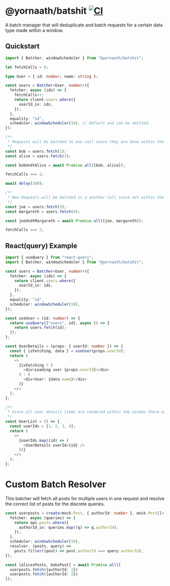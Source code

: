 # @yornaath/batshit [![CI](https://github.com/yornaath/batshit/actions/workflows/ci.yml/badge.svg)](https://github.com/yornaath/batshit/actions/workflows/ci.yml)

A batch manager that will deduplicate and batch requests for a certain data type made within a window.

## Quickstart

```ts
import { Batcher, windowScheduler } from "@yornaath/batshit";

let fetchCalls = 0;

type User = { id: number; name: string };

const users = Batcher<User, number>({
  fetcher: async (ids) => {
    fetchCalls++;
    return client.users.where({
      userId_in: ids,
    });
  },
  equality: "id",
  scheduler: windowScheduler(10), // Default and can be omitted.
});

/**
 * Requests will be batched to one call since they are done within the same time window of 10 ms.
 */
const bob = users.fetch(1);
const alice = users.fetch(2);

const bobUndtAlice = await Promise.all([bob, alice]);

fetchCalls === 1;

await delay(100);

/**
 * New Requests will be batched in a another call since not within the timeframe.
 */
const joe = users.fetch(3);
const margareth = users.fetch(4);

const joeUndtMargareth = await Promise.all([joe, margareth]);

fetchCalls === 2;
```

## React(query) Example

```ts
import { useQuery } from "react-query";
import { Batcher, windowScheduler } from "@yornaath/batshit";

const users = Batcher<User, number>({
  fetcher: async (ids) => {
    return client.users.where({
      userId_in: ids,
    });
  },
  equality: "id",
  scheduler: windowScheduler(10),
});

const useUser = (id: number) => {
  return useQuery(["users", id], async () => {
    return users.fetch(id);
  });
};

const UserDetails = (props: { userId: number }) => {
  const { isFetching, data } = useUser(props.userId);
  return (
    <>
      {isFetching ? (
        <div>Loading user {props.userId}</div>
      ) : (
        <div>User: {data.name}</div>
      )}
    </>
  );
};

/**
 * Since all user details items are rendered within the window there will only be one request made.
 */
const UserList = () => {
  const userIds = [1, 2, 3, 4];
  return (
    <>
      {userIds.map((id) => (
        <UserDetails userId={id} />
      ))}
    </>
  );
};
```

# Custom Batch Resolver

This batcher will fetch all posts for multiple users in one request and resolve the correct list of posts for the discrete queries.

```ts
const userposts = create<mock.Post, { authorId: number }, mock.Post[]>({
  fetcher: async (queries) => {
    return api.posts.where({
      authorId_in: queries.map((q) => q.authorId),
    });
  },
  scheduler: windowScheduler(10),
  resolver: (posts, query) =>
    posts.filter((post) => post.authorId === query.authorId),
});

const [alicesPosts, bobsPost] = await Promise.all([
  userposts.fetch({authorId: 1})
  userposts.fetch({authorId: 2})
]);
```
